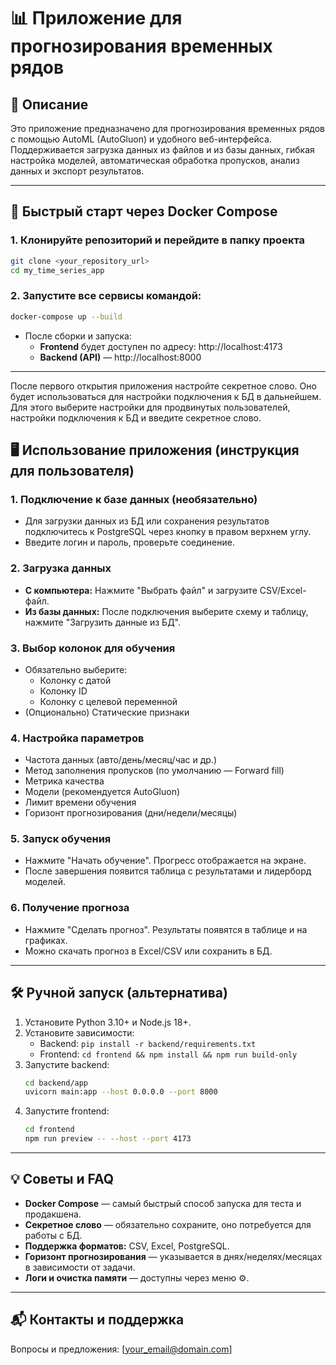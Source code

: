 # 📊 Приложение для прогнозирования временных рядов

## 📝 Описание

Это приложение предназначено для прогнозирования временных рядов с помощью AutoML (AutoGluon) и удобного веб-интерфейса. Поддерживается загрузка данных из файлов и из базы данных, гибкая настройка моделей, автоматическая обработка пропусков, анализ данных и экспорт результатов.

---

## 🚀 Быстрый старт через Docker Compose

### 1. Клонируйте репозиторий и перейдите в папку проекта

```sh
git clone <your_repository_url>
cd my_time_series_app
```

### 2. Запустите все сервисы командой:

```sh
docker-compose up --build
```

- После сборки и запуска:
  - **Frontend** будет доступен по адресу: http://localhost:4173
  - **Backend (API)** — http://localhost:8000

---

После первого открытия приложения настройте секретное слово. Оно будет использоваться для настройки подключения к БД в дальнейшем. Для этого выберите настройки для продвинутых пользователей, настройки подключения к БД и введите секретное слово.

## 🖥️ Использование приложения (инструкция для пользователя)

### 1. Подключение к базе данных (необязательно)
- Для загрузки данных из БД или сохранения результатов подключитесь к PostgreSQL через кнопку в правом верхнем углу.
- Введите логин и пароль, проверьте соединение.

### 2. Загрузка данных
- **С компьютера:** Нажмите "Выбрать файл" и загрузите CSV/Excel-файл.
- **Из базы данных:** После подключения выберите схему и таблицу, нажмите "Загрузить данные из БД".

### 3. Выбор колонок для обучения
- Обязательно выберите:
  - Колонку с датой
  - Колонку ID
  - Колонку с целевой переменной
- (Опционально) Статические признаки

### 4. Настройка параметров
- Частота данных (авто/день/месяц/час и др.)
- Метод заполнения пропусков (по умолчанию — Forward fill)
- Метрика качества
- Модели (рекомендуется AutoGluon)
- Лимит времени обучения
- Горизонт прогнозирования (дни/недели/месяцы)

### 5. Запуск обучения
- Нажмите "Начать обучение". Прогресс отображается на экране.
- После завершения появится таблица с результатами и лидерборд моделей.

### 6. Получение прогноза
- Нажмите "Сделать прогноз". Результаты появятся в таблице и на графиках.
- Можно скачать прогноз в Excel/CSV или сохранить в БД.

---

## 🛠️ Ручной запуск (альтернатива)

1. Установите Python 3.10+ и Node.js 18+.
2. Установите зависимости:
   - Backend: `pip install -r backend/requirements.txt`
   - Frontend: `cd frontend && npm install && npm run build-only`
3. Запустите backend:
   ```sh
   cd backend/app
   uvicorn main:app --host 0.0.0.0 --port 8000
   ```
4. Запустите frontend:
   ```sh
   cd frontend
   npm run preview -- --host --port 4173
   ```

---

## 💡 Советы и FAQ

- **Docker Compose** — самый быстрый способ запуска для теста и продакшена.
- **Секретное слово** — обязательно сохраните, оно потребуется для работы с БД.
- **Поддержка форматов:** CSV, Excel, PostgreSQL.
- **Горизонт прогнозирования** — указывается в днях/неделях/месяцах в зависимости от задачи.
- **Логи и очистка памяти** — доступны через меню ⚙️.

---

## 📬 Контакты и поддержка

Вопросы и предложения: [your_email@domain.com]